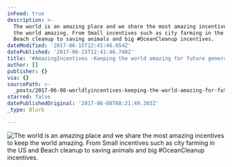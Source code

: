 ```yaml
---
inFeed: true
description: >-
  The world is an amazing place and we share the most amazing incentives to keep
  the world amazing. From Small incentives such as city farming in the US and
  Beach cleanup to saving animals and big #OceanCleanup incentives. 
dateModified: '2017-06-15T12:41:46.054Z'
datePublished: '2017-06-15T12:41:46.740Z'
title: '#AmazingIncentives -Keeping the world amazing for future generations-'
author: []
publisher: {}
via: {}
sourcePath: >-
  _posts/2017-06-08-worldlyincentives-keeping-the-world-amazing-for-future-gen.md
starred: false
datePublishedOriginal: '2017-06-08T08:21:49.303Z'
_type: Blurb

---
```

![The world is an amazing place and we share the most amazing incentives to keep the world amazing. From Small incentives such as city farming in the US and Beach cleanup to saving animals and big #OceanCleanup incentives. ](https://the-grid-user-content.s3-us-west-2.amazonaws.com/54af976c-a954-46e7-9e48-1c380dce682a.jpg)